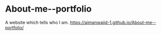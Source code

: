 # About-me--portfolio
A website which tells who I am.
 https://aimanwajid-1.github.io/About-me--portfolio/
